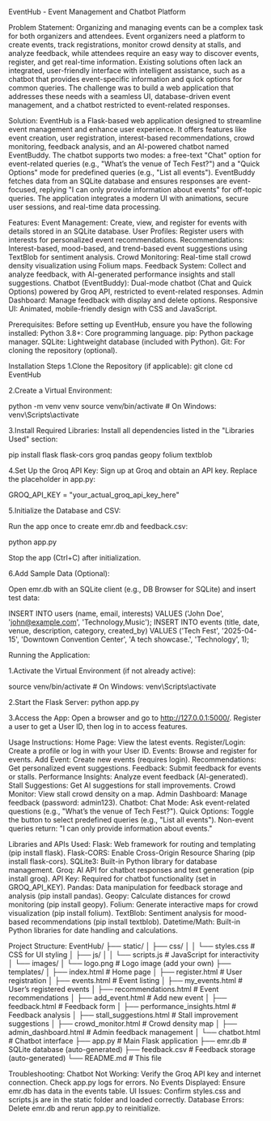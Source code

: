 EventHub - Event Management and Chatbot Platform

Problem Statement:
Organizing and managing events can be a complex task for both organizers and attendees. Event organizers need a platform to create events, track registrations, monitor crowd density at stalls, and analyze feedback, while attendees require an easy way to discover events, register, and get real-time information. Existing solutions often lack an integrated, user-friendly interface with intelligent assistance, such as a chatbot that provides event-specific information and quick options for common queries. The challenge was to build a web application that addresses these needs with a seamless UI, database-driven event management, and a chatbot restricted to event-related responses.

Solution:
EventHub is a Flask-based web application designed to streamline event management and enhance user experience. It offers features like event creation, user registration, interest-based recommendations, crowd monitoring, feedback analysis, and an AI-powered chatbot named EventBuddy. The chatbot supports two modes: a free-text "Chat" option for event-related queries (e.g., "What’s the venue of Tech Fest?") and a "Quick Options" mode for predefined queries (e.g., "List all events"). EventBuddy fetches data from an SQLite database and ensures responses are event-focused, replying "I can only provide information about events" for off-topic queries. The application integrates a modern UI with animations, secure user sessions, and real-time data processing.

Features:
Event Management: Create, view, and register for events with details stored in an SQLite database.
User Profiles: Register users with interests for personalized event recommendations.
Recommendations: Interest-based, mood-based, and trend-based event suggestions using TextBlob for sentiment analysis.
Crowd Monitoring: Real-time stall crowd density visualization using Folium maps.
Feedback System: Collect and analyze feedback, with AI-generated performance insights and stall suggestions.
Chatbot (EventBuddy): Dual-mode chatbot (Chat and Quick Options) powered by Groq API, restricted to event-related responses.
Admin Dashboard: Manage feedback with display and delete options.
Responsive UI: Animated, mobile-friendly design with CSS and JavaScript.

Prerequisites:
Before setting up EventHub, ensure you have the following installed:
Python 3.8+: Core programming language.
pip: Python package manager.
SQLite: Lightweight database (included with Python).
Git: For cloning the repository (optional).

Installation Steps
1.Clone the Repository (if applicable):
git clone <repository-url>
cd EventHub

2.Create a Virtual Environment:

python -m venv venv
source venv/bin/activate  # On Windows: venv\Scripts\activate

3.Install Required Libraries: Install all dependencies listed in the "Libraries Used" section:

pip install flask flask-cors groq pandas geopy folium textblob

4.Set Up the Groq API Key:
Sign up at Groq and obtain an API key.
Replace the placeholder in app.py:

GROQ_API_KEY = "your_actual_groq_api_key_here"

5.Initialize the Database and CSV:

Run the app once to create emr.db and feedback.csv:

python app.py

Stop the app (Ctrl+C) after initialization.

6.Add Sample Data (Optional):

Open emr.db with an SQLite client (e.g., DB Browser for SQLite) and insert test data:

INSERT INTO users (name, email, interests) VALUES ('John Doe', 'john@example.com', 'Technology,Music');
INSERT INTO events (title, date, venue, description, category, created_by) VALUES ('Tech Fest', '2025-04-15', 'Downtown Convention Center', 'A tech showcase.', 'Technology', 1);

Running the Application:

1.Activate the Virtual Environment (if not already active):

source venv/bin/activate  # On Windows: venv\Scripts\activate

2.Start the Flask Server:
python app.py

3.Access the App:
Open a browser and go to http://127.0.0.1:5000/.
Register a user to get a User ID, then log in to access features.

Usage Instructions:
Home Page: View the latest events.
Register/Login: Create a profile or log in with your User ID.
Events: Browse and register for events.
Add Event: Create new events (requires login).
Recommendations: Get personalized event suggestions.
Feedback: Submit feedback for events or stalls.
Performance Insights: Analyze event feedback (AI-generated).
Stall Suggestions: Get AI suggestions for stall improvements.
Crowd Monitor: View stall crowd density on a map.
Admin Dashboard: Manage feedback (password: admin123).
Chatbot:
Chat Mode: Ask event-related questions (e.g., "What’s the venue of Tech Fest?").
Quick Options: Toggle the button to select predefined queries (e.g., "List all events").
Non-event queries return: "I can only provide information about events."

Libraries and APIs Used:
Flask: Web framework for routing and templating (pip install flask).
Flask-CORS: Enable Cross-Origin Resource Sharing (pip install flask-cors).
SQLite3: Built-in Python library for database management.
Groq: AI API for chatbot responses and text generation (pip install groq).
API Key: Required for chatbot functionality (set in GROQ_API_KEY).
Pandas: Data manipulation for feedback storage and analysis (pip install pandas).
Geopy: Calculate distances for crowd monitoring (pip install geopy).
Folium: Generate interactive maps for crowd visualization (pip install folium).
TextBlob: Sentiment analysis for mood-based recommendations (pip install textblob).
Datetime/Math: Built-in Python libraries for date handling and calculations.

Project Structure:
EventHub/
├── static/
│   ├── css/
│   │   └── styles.css    # CSS for UI styling
│   ├── js/
│   │   └── scripts.js    # JavaScript for interactivity
│   └── images/
│       └── logo.png      # Logo image (add your own)
├── templates/
│   ├── index.html        # Home page
│   ├── register.html     # User registration
│   ├── events.html       # Event listing
│   ├── my_events.html    # User’s registered events
│   ├── recommendations.html # Event recommendations
│   ├── add_event.html    # Add new event
│   ├── feedback.html     # Feedback form
│   ├── performance_insights.html # Feedback analysis
│   ├── stall_suggestions.html # Stall improvement suggestions
│   ├── crowd_monitor.html # Crowd density map
│   ├── admin_dashboard.html # Admin feedback management
│   └── chatbot.html      # Chatbot interface
├── app.py                # Main Flask application
├── emr.db                # SQLite database (auto-generated)
├── feedback.csv          # Feedback storage (auto-generated)
└── README.md             # This file

Troubleshooting:
Chatbot Not Working: Verify the Groq API key and internet connection. Check app.py logs for errors.
No Events Displayed: Ensure emr.db has data in the events table.
UI Issues: Confirm styles.css and scripts.js are in the static folder and loaded correctly.
Database Errors: Delete emr.db and rerun app.py to reinitialize.
